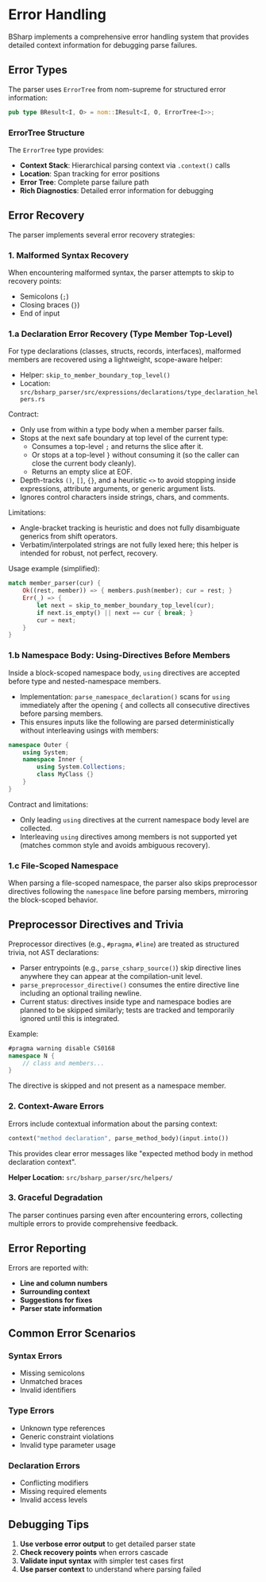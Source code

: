 
# Error Handling

BSharp implements a comprehensive error handling system that provides detailed context information for debugging parse failures.

## Error Types

The parser uses `ErrorTree` from nom-supreme for structured error information:

```rust
pub type BResult<I, O> = nom::IResult<I, O, ErrorTree<I>>;
```

### ErrorTree Structure

The `ErrorTree` type provides:
- **Context Stack**: Hierarchical parsing context via `.context()` calls
- **Location**: Span tracking for error positions
- **Error Tree**: Complete parse failure path
- **Rich Diagnostics**: Detailed error information for debugging

## Error Recovery

The parser implements several error recovery strategies:

### 1. Malformed Syntax Recovery

When encountering malformed syntax, the parser attempts to skip to recovery points:
- Semicolons (`;`)
- Closing braces (`}`)
- End of input

### 1.a Declaration Error Recovery (Type Member Top-Level)

For type declarations (classes, structs, records, interfaces), malformed members are recovered using a lightweight, scope-aware helper:

- Helper: `skip_to_member_boundary_top_level()`
- Location: `src/bsharp_parser/src/expressions/declarations/type_declaration_helpers.rs`

Contract:
- Only use from within a type body when a member parser fails.
- Stops at the next safe boundary at top level of the current type:
  - Consumes a top-level `;` and returns the slice after it.
  - Or stops at a top-level `}` without consuming it (so the caller can close the current body cleanly).
  - Returns an empty slice at EOF.
- Depth-tracks `()`, `[]`, `{}`, and a heuristic `<>` to avoid stopping inside expressions, attribute arguments, or generic argument lists.
- Ignores control characters inside strings, chars, and comments.

Limitations:
- Angle-bracket tracking is heuristic and does not fully disambiguate generics from shift operators.
- Verbatim/interpolated strings are not fully lexed here; this helper is intended for robust, not perfect, recovery.

Usage example (simplified):

```rust
match member_parser(cur) {
    Ok((rest, member)) => { members.push(member); cur = rest; }
    Err(_) => {
        let next = skip_to_member_boundary_top_level(cur);
        if next.is_empty() || next == cur { break; }
        cur = next;
    }
}
```

### 1.b Namespace Body: Using-Directives Before Members

Inside a block-scoped namespace body, `using` directives are accepted before type and nested-namespace members.

- Implementation: `parse_namespace_declaration()` scans for `using` immediately after the opening `{` and collects all consecutive directives before parsing members.
- This ensures inputs like the following are parsed deterministically without interleaving usings with members:

```csharp
namespace Outer {
    using System;
    namespace Inner {
        using System.Collections;
        class MyClass {}
    }
}
```

Contract and limitations:
- Only leading `using` directives at the current namespace body level are collected.
- Interleaving `using` directives among members is not supported yet (matches common style and avoids ambiguous recovery).

### 1.c File-Scoped Namespace

When parsing a file-scoped namespace, the parser also skips preprocessor directives following the `namespace` line before parsing members, mirroring the block-scoped behavior.

## Preprocessor Directives and Trivia

Preprocessor directives (e.g., `#pragma`, `#line`) are treated as structured trivia, not AST declarations:

- Parser entrypoints (e.g., `parse_csharp_source()`) skip directive lines anywhere they can appear at the compilation-unit level.
- `parse_preprocessor_directive()` consumes the entire directive line including an optional trailing newline.
- Current status: directives inside type and namespace bodies are planned to be skipped similarly; tests are tracked and temporarily ignored until this is integrated.

Example:

```csharp
#pragma warning disable CS0168
namespace N {
    // class and members...
}
```

The directive is skipped and not present as a namespace member.

### 2. Context-Aware Errors

Errors include contextual information about the parsing context:

```rust
context("method declaration", parse_method_body)(input.into())
```

This provides clear error messages like "expected method body in method declaration context".

**Helper Location:** `src/bsharp_parser/src/helpers/`

### 3. Graceful Degradation

The parser continues parsing even after encountering errors, collecting multiple errors to provide comprehensive feedback.

## Error Reporting

Errors are reported with:
- **Line and column numbers**
- **Surrounding context**
- **Suggestions for fixes**
- **Parser state information**

## Common Error Scenarios

### Syntax Errors
- Missing semicolons
- Unmatched braces
- Invalid identifiers

### Type Errors
- Unknown type references
- Generic constraint violations
- Invalid type parameter usage

### Declaration Errors
- Conflicting modifiers
- Missing required elements
- Invalid access levels

## Debugging Tips

1. **Use verbose error output** to get detailed parser state
2. **Check recovery points** when errors cascade
3. **Validate input syntax** with simpler test cases first
4. **Use parser context** to understand where parsing failed
